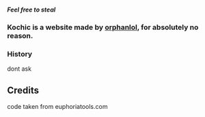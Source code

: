 ##### Feel free to steal
### Kochic is a website made by [orphanlol](https://github.com/Orphanlol), for absolutely no reason.

### History
dont ask
## Credits
code taken from euphoriatools.com
